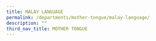 ```yaml
---
title: MALAY LANGUAGE
permalink: /departments/mother-tongue/malay-language/
description: ""
third_nav_title: MOTHER TONGUE
---
```

